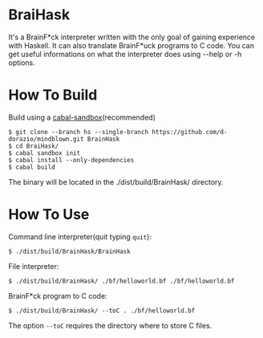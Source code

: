 BraiHask
===========
It's a BrainF\*ck interpreter written with the only goal of gaining experience with Haskell. It can also translate BrainF\*uck programs to C code. You can get useful informations on what the interpreter does using --help or -h options.


How To Build
==============
Build using a [cabal-sandbox](https://www.haskell.org/cabal/users-guide/installing-packages.html#developing-with-sandboxes)(recommended)
```
$ git clone --branch hs --single-branch https://github.com/d-dorazio/mindblown.git BrainHask
$ cd BraiHask/
$ cabal sandbox init
$ cabal install --only-dependencies
$ cabal build
```
The binary will be located in the ./dist/build/BrainHask/ directory.

How To Use
==============
Command line interpreter(quit typing `quit`):
```
$ ./dist/build/BrainHask/BrainHask 
```

File interpreter:
```
$ ./dist/build/BrainHask/ ./bf/helloworld.bf ./bf/helloworld.bf
```

BrainF*ck program to C code:
```
$ ./dist/build/BrainHask/ --toC . ./bf/helloworld.bf
```
The option `--toC` requires the directory where to store C files.

